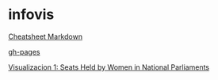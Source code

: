 # infovis

[Cheatsheet Markdown](github.com/adam-p/markdown-here/wiki/Markdown-Cheatsheet)


[gh-pages](https://cpettinato.github.io/infovis/index.html)

[Visualizacion 1: Seats Held by Women in National Parliaments](https://cpettinato.github.io/infovis/index.html)
